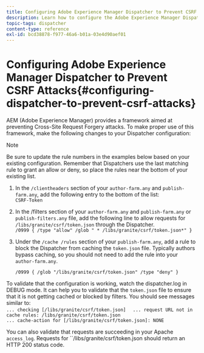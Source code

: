 ```yaml
---
title: Configuring Adobe Experience Manager Dispatcher to Prevent CSRF Attacks
description: Learn how to configure the Adobe Experience Manager Dispatcher to prevent Cross-Site Request Forgery attacks.
topic-tags: dispatcher
content-type: reference
exl-id: bcd38878-f977-46a6-b01a-03e4d90aef01
---
```

# Configuring Adobe Experience Manager Dispatcher to Prevent CSRF Attacks{#configuring-dispatcher-to-prevent-csrf-attacks}

AEM (Adobe Experience Manager) provides a framework aimed at preventing Cross-Site Request Forgery attacks. To make proper use of this framework, make the following changes to your Dispatcher configuration:

>[!NOTE]
>
>Be sure to update the rule numbers in the examples below based on your existing configuration. Remember that Dispatchers use the last matching rule to grant an allow or deny, so place the rules near the bottom of your existing list.

1. In the `/clientheaders` section of your `author-farm.any` and `publish-farm.any`, add the following entry to the bottom of the list:  
   `CSRF-Token`
1. In the /filters section of your `author-farm.any` and `publish-farm.any` or `publish-filters.any` file, add the following line to allow requests for `/libs/granite/csrf/token.json` through the Dispatcher.  
   `/0999 { /type "allow" /glob " * /libs/granite/csrf/token.json*" }`

1. Under the `/cache /rules` section of your `publish-farm.any`, add a rule to block the Dispatcher from caching the `token.json` file. Typically authors bypass caching, so you should not need to add the rule into your `author-farm.any`.  

   `/0999 { /glob "/libs/granite/csrf/token.json" /type "deny" }`

To validate that the configuration is working, watch the dispatcher.log in DEBUG mode. It can help you to validate that the `token.json` file to ensure that it is not getting cached or blocked by filters. You should see messages similar to:  
`... checking [/libs/granite/csrf/token.json]  `
`... request URL not in cache rules: /libs/granite/csrf/token.json`  
`... cache-action for [/libs/granite/csrf/token.json]: NONE`

You can also validate that requests are succeeding in your Apache `access_log`. Requests for ``/libs/granite/csrf/token.json should return an HTTP 200 status code.
